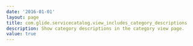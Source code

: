 ```yaml
---
date: '2016-01-01'
layout: page
title: com.glide.servicecatalog.view_includes_category_descriptions
description: Show category descriptions in the category view page. 
value: true 
---
```

